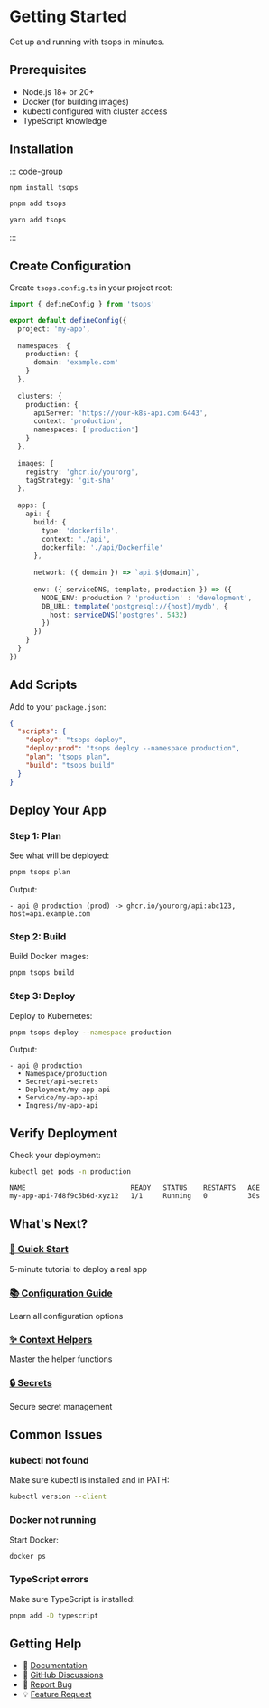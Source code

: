# Getting Started

Get up and running with tsops in minutes.

## Prerequisites

- Node.js 18+ or 20+
- Docker (for building images)
- kubectl configured with cluster access
- TypeScript knowledge

## Installation

::: code-group

```bash [pnpm]
npm install tsops
```

```bash [npm]
pnpm add tsops
```

```bash [yarn]
yarn add tsops
```

:::

## Create Configuration

Create `tsops.config.ts` in your project root:

```typescript
import { defineConfig } from 'tsops'

export default defineConfig({
  project: 'my-app',
  
  namespaces: {
    production: {
      domain: 'example.com'
    }
  },
  
  clusters: {
    production: {
      apiServer: 'https://your-k8s-api.com:6443',
      context: 'production',
      namespaces: ['production']
    }
  },
  
  images: {
    registry: 'ghcr.io/yourorg',
    tagStrategy: 'git-sha'
  },
  
  apps: {
    api: {
      build: {
        type: 'dockerfile',
        context: './api',
        dockerfile: './api/Dockerfile'
      },
      
      network: ({ domain }) => `api.${domain}`,
      
      env: ({ serviceDNS, template, production }) => ({
        NODE_ENV: production ? 'production' : 'development',
        DB_URL: template('postgresql://{host}/mydb', {
          host: serviceDNS('postgres', 5432)
        })
      })
    }
  }
})
```

## Add Scripts

Add to your `package.json`:

```json
{
  "scripts": {
    "deploy": "tsops deploy",
    "deploy:prod": "tsops deploy --namespace production",
    "plan": "tsops plan",
    "build": "tsops build"
  }
}
```

## Deploy Your App

### Step 1: Plan

See what will be deployed:

```bash
pnpm tsops plan
```

Output:
```
- api @ production (prod) -> ghcr.io/yourorg/api:abc123, host=api.example.com
```

### Step 2: Build

Build Docker images:

```bash
pnpm tsops build
```

### Step 3: Deploy

Deploy to Kubernetes:

```bash
pnpm tsops deploy --namespace production
```

Output:
```
- api @ production
  • Namespace/production
  • Secret/api-secrets
  • Deployment/my-app-api
  • Service/my-app-api
  • Ingress/my-app-api
```

## Verify Deployment

Check your deployment:

```bash
kubectl get pods -n production
```

```
NAME                          READY   STATUS    RESTARTS   AGE
my-app-api-7d8f9c5b6d-xyz12   1/1     Running   0          30s
```

## What's Next?

### [🎯 Quick Start](/guide/quick-start)
5-minute tutorial to deploy a real app

### [📚 Configuration Guide](/guide/configuration)
Learn all configuration options

### [✨ Context Helpers](/guide/context-helpers)
Master the helper functions

### [🔒 Secrets](/guide/secrets)
Secure secret management

## Common Issues

### kubectl not found

Make sure kubectl is installed and in PATH:

```bash
kubectl version --client
```

### Docker not running

Start Docker:

```bash
docker ps
```

### TypeScript errors

Make sure TypeScript is installed:

```bash
pnpm add -D typescript
```

## Getting Help

- 📖 [Documentation](/guide/what-is-tsops)
- 💬 [GitHub Discussions](https://github.com/yourusername/tsops/discussions)
- 🐛 [Report Bug](https://github.com/yourusername/tsops/issues)
- 💡 [Feature Request](https://github.com/yourusername/tsops/issues/new?template=feature_request.md)



